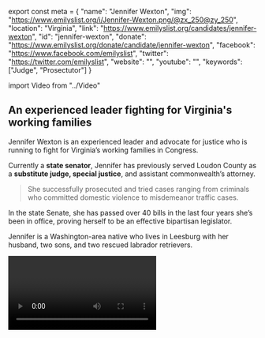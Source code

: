 export const meta = {
  "name": "Jennifer Wexton",
  "img": "https://www.emilyslist.org/i/Jennifer-Wexton.png/@zx_250@zy_250",
  "location": "Virginia",
  "link": "https://www.emilyslist.org/candidates/jennifer-wexton",
  "id": "jennifer-wexton",
  "donate": "https://www.emilyslist.org/donate/candidate/jennifer-wexton",
  "facebook": "https://www.facebook.com/emilyslist",
  "twitter": "https://twitter.com/emilyslist",
  "website": "",
  "youtube": "",
  "keywords": ["Judge", "Prosectutor"]
}

import Video from "../Video"

## An experienced leader fighting for Virginia's working families

Jennifer Wexton is an experienced leader and advocate for justice who is running to fight for Virginia’s working families in Congress.

Currently a **state senator**, Jennifer has previously served Loudon County as a **substitute judge, special justice**, and assistant commonwealth’s attorney.

> She successfully prosecuted and tried cases ranging from criminals who committed domestic violence to misdemeanor traffic cases.

In the state Senate, she has passed over 40 bills in the last four years she’s been in office, proving herself to be an effective bipartisan legislator.

Jennifer is a Washington-area native who lives in Leesburg with her husband, two sons, and two rescued labrador retrievers.

<Video id="wf-tFzjPN8w" />

## A champion for expanding economic opportunity and justice for all

Jennifer is dedicated to expanding economic opportunity for Northern Virginia families. As a state senator, she has been involved in the successful efforts to expand Medicaid to about 400,000 Virginians who previously didn’t qualify. “I would like everyone to have access to affordable, quality health care,” she has said. Jennifer has built bipartisan support in the state Senate for important legislation, including laws that have empowered victims of revenge porn, made online pedophiles easier to prosecute, and secured a woman’s right to breastfeed in public. “I’ve had a strong record of bipartisan legislation that I’ve managed to pass, things that help kids and families in the district, and that’s the same thing I’ll do in Congress,” she has said. As a former prosecutor and judge, Jennifer is committed to justice and equality for all Virginians. These values and her strong work ethic will guide her to be a vocal advocate for working families in Congress.

<Video id="A2RM-AlIB2U" />

## An opportunity to flip a critical swing seat

Jennifer is running against vulnerable Republican incumbent Barbara Comstock, whose conservative beliefs and votes do not align with the district that she represents. “Barbara Comstock has worked to strip health care from millions of Americans, proudly touts her A rating from the NRA, and is so out of touch with this district that she hides from her constituents,” Jennifer has said, “We are now on a mission to bring real representation to Northern Virginia.” Hillary Clinton won this district by 10 points in 2016, making it one of the most important seats to flip in our fight to take back the House for Democrats. EMILY’s List and our community of supporters are excited to work closely with Jennifer to win this Northern Virginia seat in November.
